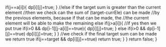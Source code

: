 if(j==a[i]){
dp[i][j]=true;
}
//else if the target sum is greater than the current element
//then we check can the sum of (target-currEle) can be made
//by the previous elements, because if that can be made, the
//the current element will be able to make the remaining
else if(j>a[i]){
//if yes then we put true
if(i>0 && dp[i-1][j-a[i]]==true){
dp[i][j]=true;
}
else if(i>0 && dp[i-1][j]==true)
dp[i][j]=true;
}
}
//we check if the final target sum can be made we return true
if(j==target && dp[i][j]==true)
return true;
}
}
return false;
}